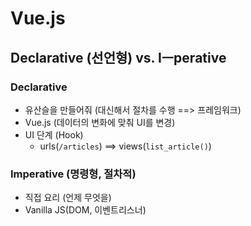 # Vue.js


## Declarative (선언형) vs. Iㅡperative

### Declarative
- 유산슬을 만들어줘 (대신해서 절차를 수행 ==> 프레임워크)
- Vue.js (데이터의 변화에 맞춰 UI를 변경)
- UI 단계 (Hook)
    - urls(`/articles`) ==> views(`list_article()`)

### Imperative (명령형, 절차적)
- 직접 요리 (언제 무엇을)
- Vanilla JS(DOM, 이벤트리스너)